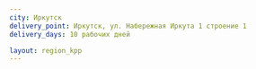 ```yaml
---
city: Иркутск
delivery_point: Иркутск, ул. Набережная Иркута 1 строение 1
delivery_days: 10 рабочих дней

layout: region_kpp
---
```

